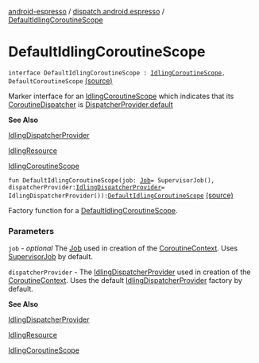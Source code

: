 [android-espresso](../index.md) / [dispatch.android.espresso](index.md) / [DefaultIdlingCoroutineScope](./-default-idling-coroutine-scope.md)

# DefaultIdlingCoroutineScope

`interface DefaultIdlingCoroutineScope : `[`IdlingCoroutineScope`](-idling-coroutine-scope/index.md)`, DefaultCoroutineScope` [(source)](https://github.com/RBusarow/Dispatch/tree/master/android-espresso/src/main/java/dispatch/android/espresso/IdlingCoroutineScope.kt#L42)

Marker interface for an [IdlingCoroutineScope](-idling-coroutine-scope/index.md) which indicates that its [CoroutineDispatcher](https://kotlin.github.io/kotlinx.coroutines/kotlinx-coroutines-core/kotlinx.coroutines/-coroutine-dispatcher/index.html) is [DispatcherProvider.default](#)

**See Also**

[IdlingDispatcherProvider](-idling-dispatcher-provider/index.md)

[IdlingResource](#)

[IdlingCoroutineScope](-idling-coroutine-scope/index.md)

`fun DefaultIdlingCoroutineScope(job: `[`Job`](https://kotlin.github.io/kotlinx.coroutines/kotlinx-coroutines-core/kotlinx.coroutines/-job/index.html)` = SupervisorJob(), dispatcherProvider: `[`IdlingDispatcherProvider`](-idling-dispatcher-provider/index.md)` = IdlingDispatcherProvider()): `[`DefaultIdlingCoroutineScope`](./-default-idling-coroutine-scope.md) [(source)](https://github.com/RBusarow/Dispatch/tree/master/android-espresso/src/main/java/dispatch/android/espresso/IdlingCoroutineScope.kt#L108)

Factory function for a [DefaultIdlingCoroutineScope](./-default-idling-coroutine-scope.md).

### Parameters

`job` - *optional* The [Job](https://kotlin.github.io/kotlinx.coroutines/kotlinx-coroutines-core/kotlinx.coroutines/-job/index.html) used in creation of the [CoroutineContext](https://kotlinlang.org/api/latest/jvm/stdlib/kotlin.coroutines/-coroutine-context/index.html).  Uses [SupervisorJob](https://kotlin.github.io/kotlinx.coroutines/kotlinx-coroutines-core/kotlinx.coroutines/-supervisor-job.html) by default.

`dispatcherProvider` - The [IdlingDispatcherProvider](-idling-dispatcher-provider/index.md) used in creation of the [CoroutineContext](https://kotlinlang.org/api/latest/jvm/stdlib/kotlin.coroutines/-coroutine-context/index.html).
Uses the default [IdlingDispatcherProvider](-idling-dispatcher-provider/index.md) factory by default.

**See Also**

[IdlingDispatcherProvider](-idling-dispatcher-provider/index.md)

[IdlingResource](#)

[IdlingCoroutineScope](-idling-coroutine-scope/index.md)

